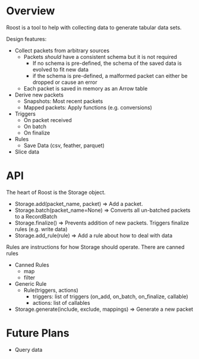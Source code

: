 # Overview

Roost is a tool to help with collecting data to generate tabular data sets.

Design features:

* Collect packets from arbitrary sources
  * Packets _should_ have a consistent schema but it is not required
    * If no schema is pre-defined, the schema of the saved data is evolved to fit new data
    * if the schema is pre-defined, a malformed packet can either be dropped or cause an error
  * Each packet is saved in memory as an Arrow table
* Derive new packets
  * Snapshots: Most recent packets
  * Mapped packets: Apply functions (e.g. conversions)
* Triggers
  * On packet received
  * On batch
  * On finalize
* Rules
  * Save Data (csv, feather, parquet)
* Slice data

# API

The heart of Roost is the Storage object.

* Storage.add(packet_name, packet) => Add a packet. 
* Storage.batch(packet_name=None) => Converts all un-batched packets to a RecordBatch
* Storage.finalize() => Prevents addition of new packets. Triggers finalize rules (e.g. write data)
* Storage.add_rule(rule) => Add a rule about how to deal with data

Rules are instructions for how Storage should operate. There are canned rules

* Canned Rules
  * map
  * filter
* Generic Rule
  * Rule(triggers, actions)
    * triggers: list of triggers (on_add, on_batch, on_finalize, callable)
    * actions: list of callables
* Storage.generate(include, exclude, mappings) => Generate a new packet

# Future Plans

* Query data

